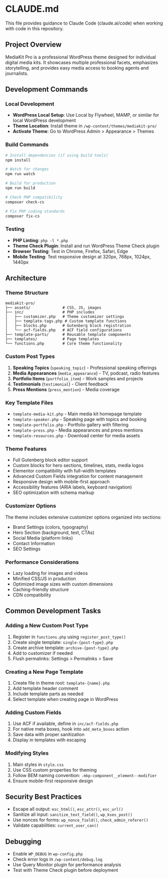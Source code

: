 # CLAUDE.md

This file provides guidance to Claude Code (claude.ai/code) when working with code in this repository.

## Project Overview

MediaKit Pro is a professional WordPress theme designed for individual digital media kits. It showcases multiple professional facets, emphasizes storytelling, and provides easy media access to booking agents and journalists.

## Development Commands

### Local Development
- **WordPress Local Setup**: Use Local by Flywheel, MAMP, or similar for local WordPress development
- **Theme Location**: Install theme in `/wp-content/themes/mediakit-pro/`
- **Activate Theme**: Go to WordPress Admin > Appearance > Themes

### Build Commands
```bash
# Install dependencies (if using build tools)
npm install

# Watch for changes
npm run watch

# Build for production
npm run build

# Check PHP compatibility
composer check-cs

# Fix PHP coding standards
composer fix-cs
```

### Testing
- **PHP Linting**: `php -l *.php`
- **Theme Check Plugin**: Install and run WordPress Theme Check plugin
- **Browser Testing**: Test in Chrome, Firefox, Safari, Edge
- **Mobile Testing**: Test responsive design at 320px, 768px, 1024px, 1440px

## Architecture

### Theme Structure
```
mediakit-pro/
├── assets/              # CSS, JS, images
├── inc/                 # PHP includes
│   ├── customizer.php   # Theme customizer settings
│   ├── template-tags.php # Custom template functions
│   ├── blocks.php       # Gutenberg block registration
│   └── acf-fields.php   # ACF field configurations
├── template-parts/      # Reusable template components
├── templates/           # Page templates
└── functions.php        # Core theme functionality
```

### Custom Post Types
1. **Speaking Topics** (`speaking_topic`) - Professional speaking offerings
2. **Media Appearances** (`media_appearance`) - TV, podcast, radio features
3. **Portfolio Items** (`portfolio_item`) - Work samples and projects
4. **Testimonials** (`testimonial`) - Client feedback
5. **Press Mentions** (`press_mention`) - Media coverage

### Key Template Files
- `template-media-kit.php` - Main media kit homepage template
- `template-speaker.php` - Speaking page with topics and booking
- `template-portfolio.php` - Portfolio gallery with filtering
- `template-press.php` - Media appearances and press mentions
- `template-resources.php` - Download center for media assets

### Theme Features
- Full Gutenberg block editor support
- Custom blocks for hero sections, timelines, stats, media logos
- Elementor compatibility with full-width templates
- Advanced Custom Fields integration for content management
- Responsive design with mobile-first approach
- Accessibility features (ARIA labels, keyboard navigation)
- SEO optimization with schema markup

### Customizer Options
The theme includes extensive customizer options organized into sections:
- Brand Settings (colors, typography)
- Hero Section (background, text, CTAs)
- Social Media (platform links)
- Contact Information
- SEO Settings

### Performance Considerations
- Lazy loading for images and videos
- Minified CSS/JS in production
- Optimized image sizes with custom dimensions
- Caching-friendly structure
- CDN compatibility

## Common Development Tasks

### Adding a New Custom Post Type
1. Register in `functions.php` using `register_post_type()`
2. Create single template: `single-{post-type}.php`
3. Create archive template: `archive-{post-type}.php`
4. Add to customizer if needed
5. Flush permalinks: Settings > Permalinks > Save

### Creating a New Page Template
1. Create file in theme root: `template-{name}.php`
2. Add template header comment
3. Include template parts as needed
4. Select template when creating page in WordPress

### Adding Custom Fields
1. Use ACF if available, define in `inc/acf-fields.php`
2. For native meta boxes, hook into `add_meta_boxes` action
3. Save data with proper sanitization
4. Display in templates with escaping

### Modifying Styles
1. Main styles in `style.css`
2. Use CSS custom properties for theming
3. Follow BEM naming convention: `.mkp-component__element--modifier`
4. Ensure mobile-first responsive design

## Security Best Practices
- Escape all output: `esc_html()`, `esc_attr()`, `esc_url()`
- Sanitize all input: `sanitize_text_field()`, `wp_kses_post()`
- Use nonces for forms: `wp_nonce_field()`, `check_admin_referer()`
- Validate capabilities: `current_user_can()`

## Debugging
- Enable `WP_DEBUG` in `wp-config.php`
- Check error logs in `/wp-content/debug.log`
- Use Query Monitor plugin for performance analysis
- Test with Theme Check plugin before deployment